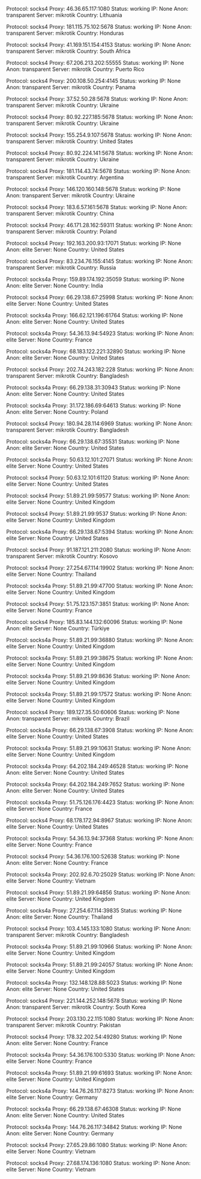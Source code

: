 Protocol: socks4
Proxy: 46.36.65.117:1080
Status: working
IP: None
Anon: transparent
Server: mikrotik
Country: Lithuania

Protocol: socks4
Proxy: 181.115.75.102:5678
Status: working
IP: None
Anon: transparent
Server: mikrotik
Country: Honduras

Protocol: socks4
Proxy: 41.169.151.154:4153
Status: working
IP: None
Anon: transparent
Server: mikrotik
Country: South Africa

Protocol: socks4
Proxy: 67.206.213.202:55555
Status: working
IP: None
Anon: transparent
Server: mikrotik
Country: Puerto Rico

Protocol: socks4
Proxy: 200.108.50.254:4145
Status: working
IP: None
Anon: transparent
Server: mikrotik
Country: Panama

Protocol: socks4
Proxy: 37.52.50.28:5678
Status: working
IP: None
Anon: transparent
Server: mikrotik
Country: Ukraine

Protocol: socks4
Proxy: 80.92.227.185:5678
Status: working
IP: None
Anon: transparent
Server: mikrotik
Country: Ukraine

Protocol: socks4
Proxy: 155.254.9.107:5678
Status: working
IP: None
Anon: transparent
Server: mikrotik
Country: United States

Protocol: socks4
Proxy: 80.92.224.141:5678
Status: working
IP: None
Anon: transparent
Server: mikrotik
Country: Ukraine

Protocol: socks4
Proxy: 181.114.43.74:5678
Status: working
IP: None
Anon: transparent
Server: mikrotik
Country: Argentina

Protocol: socks4
Proxy: 146.120.160.148:5678
Status: working
IP: None
Anon: transparent
Server: mikrotik
Country: Ukraine

Protocol: socks4
Proxy: 183.6.57.161:5678
Status: working
IP: None
Anon: transparent
Server: mikrotik
Country: China

Protocol: socks4
Proxy: 46.171.28.162:59311
Status: working
IP: None
Anon: transparent
Server: mikrotik
Country: Poland

Protocol: socks4
Proxy: 192.163.200.93:17071
Status: working
IP: None
Anon: elite
Server: None
Country: United States

Protocol: socks4
Proxy: 83.234.76.155:4145
Status: working
IP: None
Anon: transparent
Server: mikrotik
Country: Russia

Protocol: socks4a
Proxy: 159.89.174.192:35059
Status: working
IP: None
Anon: elite
Server: None
Country: India

Protocol: socks4
Proxy: 66.29.138.67:25998
Status: working
IP: None
Anon: elite
Server: None
Country: United States

Protocol: socks4a
Proxy: 166.62.121.196:61764
Status: working
IP: None
Anon: elite
Server: None
Country: United States

Protocol: socks4a
Proxy: 54.36.13.94:54923
Status: working
IP: None
Anon: elite
Server: None
Country: France

Protocol: socks4a
Proxy: 68.183.122.221:32890
Status: working
IP: None
Anon: elite
Server: None
Country: United States

Protocol: socks4
Proxy: 202.74.243.182:228
Status: working
IP: None
Anon: transparent
Server: mikrotik
Country: Bangladesh

Protocol: socks4a
Proxy: 66.29.138.31:30943
Status: working
IP: None
Anon: elite
Server: None
Country: United States

Protocol: socks4a
Proxy: 31.172.186.69:64613
Status: working
IP: None
Anon: elite
Server: None
Country: Poland

Protocol: socks4
Proxy: 180.94.28.114:6969
Status: working
IP: None
Anon: transparent
Server: mikrotik
Country: Bangladesh

Protocol: socks4a
Proxy: 66.29.138.67:35531
Status: working
IP: None
Anon: elite
Server: None
Country: United States

Protocol: socks4a
Proxy: 50.63.12.101:27071
Status: working
IP: None
Anon: elite
Server: None
Country: United States

Protocol: socks4
Proxy: 50.63.12.101:61120
Status: working
IP: None
Anon: elite
Server: None
Country: United States

Protocol: socks4
Proxy: 51.89.21.99:59577
Status: working
IP: None
Anon: elite
Server: None
Country: United Kingdom

Protocol: socks4
Proxy: 51.89.21.99:9537
Status: working
IP: None
Anon: elite
Server: None
Country: United Kingdom

Protocol: socks4a
Proxy: 66.29.138.67:5394
Status: working
IP: None
Anon: elite
Server: None
Country: United States

Protocol: socks4
Proxy: 91.187.121.211:2080
Status: working
IP: None
Anon: transparent
Server: mikrotik
Country: Kosovo

Protocol: socks4
Proxy: 27.254.67.114:19902
Status: working
IP: None
Anon: elite
Server: None
Country: Thailand

Protocol: socks4a
Proxy: 51.89.21.99:47700
Status: working
IP: None
Anon: elite
Server: None
Country: United Kingdom

Protocol: socks4
Proxy: 51.75.123.157:3851
Status: working
IP: None
Anon: elite
Server: None
Country: France

Protocol: socks4
Proxy: 185.83.144.132:60096
Status: working
IP: None
Anon: elite
Server: None
Country: Türkiye

Protocol: socks4a
Proxy: 51.89.21.99:36880
Status: working
IP: None
Anon: elite
Server: None
Country: United Kingdom

Protocol: socks4a
Proxy: 51.89.21.99:38675
Status: working
IP: None
Anon: elite
Server: None
Country: United Kingdom

Protocol: socks4a
Proxy: 51.89.21.99:8636
Status: working
IP: None
Anon: elite
Server: None
Country: United Kingdom

Protocol: socks4a
Proxy: 51.89.21.99:17572
Status: working
IP: None
Anon: elite
Server: None
Country: United Kingdom

Protocol: socks4
Proxy: 189.127.35.50:60606
Status: working
IP: None
Anon: transparent
Server: mikrotik
Country: Brazil

Protocol: socks4a
Proxy: 66.29.138.67:3908
Status: working
IP: None
Anon: elite
Server: None
Country: United States

Protocol: socks4a
Proxy: 51.89.21.99:10631
Status: working
IP: None
Anon: elite
Server: None
Country: United Kingdom

Protocol: socks4a
Proxy: 64.202.184.249:46528
Status: working
IP: None
Anon: elite
Server: None
Country: United States

Protocol: socks4a
Proxy: 64.202.184.249:7652
Status: working
IP: None
Anon: elite
Server: None
Country: United States

Protocol: socks4a
Proxy: 51.75.126.176:4423
Status: working
IP: None
Anon: elite
Server: None
Country: France

Protocol: socks4
Proxy: 68.178.172.94:8967
Status: working
IP: None
Anon: elite
Server: None
Country: United States

Protocol: socks4a
Proxy: 54.36.13.94:37368
Status: working
IP: None
Anon: elite
Server: None
Country: France

Protocol: socks4
Proxy: 54.36.176.100:52638
Status: working
IP: None
Anon: elite
Server: None
Country: France

Protocol: socks4a
Proxy: 202.92.6.70:25029
Status: working
IP: None
Anon: elite
Server: None
Country: Vietnam

Protocol: socks4
Proxy: 51.89.21.99:64856
Status: working
IP: None
Anon: elite
Server: None
Country: United Kingdom

Protocol: socks4a
Proxy: 27.254.67.114:39835
Status: working
IP: None
Anon: elite
Server: None
Country: Thailand

Protocol: socks4
Proxy: 103.4.145.133:1080
Status: working
IP: None
Anon: transparent
Server: mikrotik
Country: Bangladesh

Protocol: socks4a
Proxy: 51.89.21.99:10966
Status: working
IP: None
Anon: elite
Server: None
Country: United Kingdom

Protocol: socks4a
Proxy: 51.89.21.99:24057
Status: working
IP: None
Anon: elite
Server: None
Country: United Kingdom

Protocol: socks4a
Proxy: 132.148.128.88:5023
Status: working
IP: None
Anon: elite
Server: None
Country: United States

Protocol: socks4
Proxy: 221.144.252.148:5678
Status: working
IP: None
Anon: transparent
Server: mikrotik
Country: South Korea

Protocol: socks4
Proxy: 203.130.22.115:1080
Status: working
IP: None
Anon: transparent
Server: mikrotik
Country: Pakistan

Protocol: socks4
Proxy: 178.32.202.54:49280
Status: working
IP: None
Anon: elite
Server: None
Country: France

Protocol: socks4a
Proxy: 54.36.176.100:5330
Status: working
IP: None
Anon: elite
Server: None
Country: France

Protocol: socks4a
Proxy: 51.89.21.99:61693
Status: working
IP: None
Anon: elite
Server: None
Country: United Kingdom

Protocol: socks4a
Proxy: 144.76.26.117:8273
Status: working
IP: None
Anon: elite
Server: None
Country: Germany

Protocol: socks4a
Proxy: 66.29.138.67:46308
Status: working
IP: None
Anon: elite
Server: None
Country: United States

Protocol: socks4a
Proxy: 144.76.26.117:34842
Status: working
IP: None
Anon: elite
Server: None
Country: Germany

Protocol: socks4
Proxy: 27.65.29.86:1080
Status: working
IP: None
Anon: elite
Server: None
Country: Vietnam

Protocol: socks4
Proxy: 27.68.174.136:1080
Status: working
IP: None
Anon: elite
Server: None
Country: Vietnam

